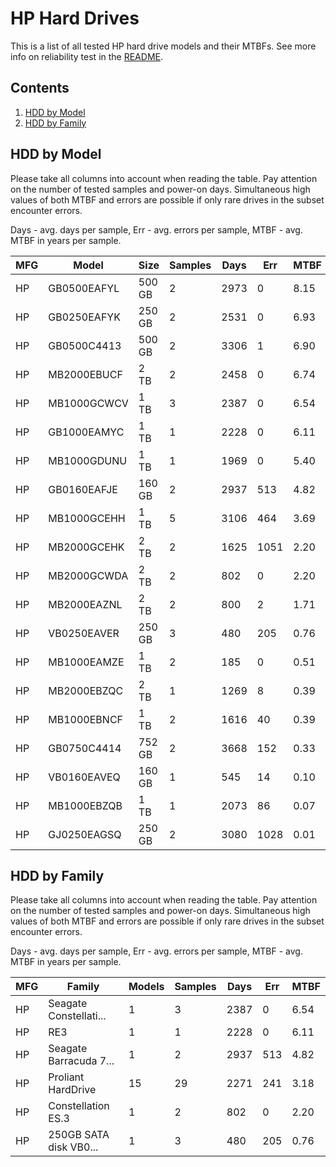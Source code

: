 HP Hard Drives
==============

This is a list of all tested HP hard drive models and their MTBFs. See more
info on reliability test in the [README](https://github.com/linuxhw/EnterpriseDrive).

Contents
--------

1. [ HDD by Model  ](#hdd-by-model)
2. [ HDD by Family ](#hdd-by-family)

HDD by Model
------------

Please take all columns into account when reading the table. Pay attention on the
number of tested samples and power-on days. Simultaneous high values of both MTBF
and errors are possible if only rare drives in the subset encounter errors.

Days - avg. days per sample,
Err  - avg. errors per sample,
MTBF - avg. MTBF in years per sample.

| MFG       | Model              | Size   | Samples | Days  | Err   | MTBF |
|-----------|--------------------|--------|---------|-------|-------|------|
| HP        | GB0500EAFYL        | 500 GB | 2       | 2973  | 0     | 8.15   |
| HP        | GB0250EAFYK        | 250 GB | 2       | 2531  | 0     | 6.93   |
| HP        | GB0500C4413        | 500 GB | 2       | 3306  | 1     | 6.90   |
| HP        | MB2000EBUCF        | 2 TB   | 2       | 2458  | 0     | 6.74   |
| HP        | MB1000GCWCV        | 1 TB   | 3       | 2387  | 0     | 6.54   |
| HP        | GB1000EAMYC        | 1 TB   | 1       | 2228  | 0     | 6.11   |
| HP        | MB1000GDUNU        | 1 TB   | 1       | 1969  | 0     | 5.40   |
| HP        | GB0160EAFJE        | 160 GB | 2       | 2937  | 513   | 4.82   |
| HP        | MB1000GCEHH        | 1 TB   | 5       | 3106  | 464   | 3.69   |
| HP        | MB2000GCEHK        | 2 TB   | 2       | 1625  | 1051  | 2.20   |
| HP        | MB2000GCWDA        | 2 TB   | 2       | 802   | 0     | 2.20   |
| HP        | MB2000EAZNL        | 2 TB   | 2       | 800   | 2     | 1.71   |
| HP        | VB0250EAVER        | 250 GB | 3       | 480   | 205   | 0.76   |
| HP        | MB1000EAMZE        | 1 TB   | 2       | 185   | 0     | 0.51   |
| HP        | MB2000EBZQC        | 2 TB   | 1       | 1269  | 8     | 0.39   |
| HP        | MB1000EBNCF        | 1 TB   | 2       | 1616  | 40    | 0.39   |
| HP        | GB0750C4414        | 752 GB | 2       | 3668  | 152   | 0.33   |
| HP        | VB0160EAVEQ        | 160 GB | 1       | 545   | 14    | 0.10   |
| HP        | MB1000EBZQB        | 1 TB   | 1       | 2073  | 86    | 0.07   |
| HP        | GJ0250EAGSQ        | 250 GB | 2       | 3080  | 1028  | 0.01   |

HDD by Family
-------------

Please take all columns into account when reading the table. Pay attention on the
number of tested samples and power-on days. Simultaneous high values of both MTBF
and errors are possible if only rare drives in the subset encounter errors.

Days - avg. days per sample,
Err  - avg. errors per sample,
MTBF - avg. MTBF in years per sample.

| MFG       | Family                 | Models | Samples | Days  | Err   | MTBF |
|-----------|------------------------|--------|---------|-------|-------|------|
| HP        | Seagate Constellati... | 1      | 3       | 2387  | 0     | 6.54   |
| HP        | RE3                    | 1      | 1       | 2228  | 0     | 6.11   |
| HP        | Seagate Barracuda 7... | 1      | 2       | 2937  | 513   | 4.82   |
| HP        | Proliant HardDrive     | 15     | 29      | 2271  | 241   | 3.18   |
| HP        | Constellation ES.3     | 1      | 2       | 802   | 0     | 2.20   |
| HP        | 250GB SATA disk VB0... | 1      | 3       | 480   | 205   | 0.76   |
